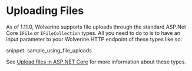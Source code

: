 # Uploading Files

As of 1.11.0, Wolverine supports file uploads through the standard ASP.Net Core `IFile` or `IFileCollection` types. All you need 
to do to is to have an input parameter to your Wolverine.HTTP endpoint of these types like so:

snippet: sample_using_file_uploads

See [Upload files in ASP.NET Core](https://learn.microsoft.com/en-us/aspnet/core/mvc/models/file-uploads?view=aspnetcore-7.0)
for more information about these types. 
